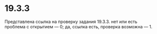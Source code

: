# 19.3.3
Представлена ссылка на проверку задания 19.3.3.
нет или есть проблема с открытием — 0;
да, ссылка есть, проверка возможна — 1.
